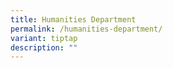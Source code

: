 ```yaml
---
title: Humanities Department
permalink: /humanities-department/
variant: tiptap
description: ""
---
```

